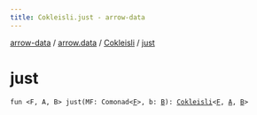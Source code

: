 ```yaml
---
title: Cokleisli.just - arrow-data
---
```


[arrow-data](../../index.html) / [arrow.data](../index.html) / [Cokleisli](index.html) / [just](./just.html)

# just

`fun <F, A, B> just(MF: Comonad<`[`F`](just.html#F)`>, b: `[`B`](just.html#B)`): `[`Cokleisli`](index.html)`<`[`F`](just.html#F)`, `[`A`](just.html#A)`, `[`B`](just.html#B)`>`